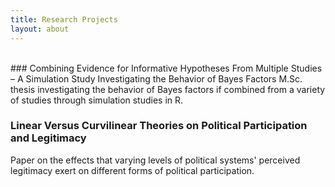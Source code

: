 ```yaml
---
title: Research Projects
layout: about
---
```

<br>     
### Combining Evidence for Informative Hypotheses From Multiple Studies – A Simulation Study Investigating the Behavior of Bayes Factors
M.Sc. thesis investigating the behavior of Bayes factors if combined from a variety of studies through simulation studies in R.

### Linear Versus Curvilinear Theories on Political Participation and Legitimacy
Paper on the effects that varying levels of political systems' perceived legitimacy exert on different forms of political participation. 

